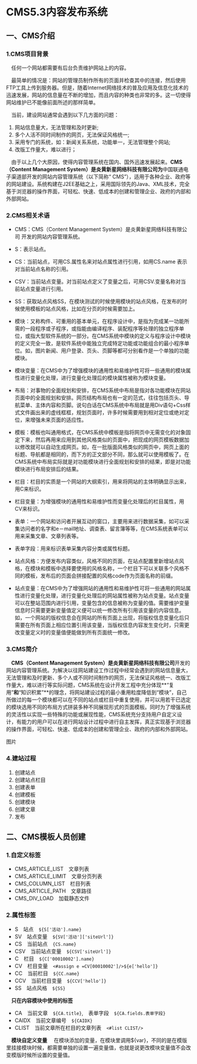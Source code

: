 # CMS5.3内容发布系统
## 一、CMS介绍
### 1.CMS项目背景
&emsp;任何一个网站都需要有后台负责维护网站上的内容。

&emsp;最简单的情况是：网站的管理员制作所有的页面并检查其中的连接，然后使用FTP工具上传到服务器。但是，随着Internet网络技术的普及应用及信息化技术的迅速发展，网站的信息量在不断的增加，而且内容的种类也非常的多。这一切使得网站维护已不能像前面所述的那样简单。

&emsp;当前，建设网站通常会遇到以下几方面的问题：
1. 网站信息量大，无法管理和及时更新;
2. 多个人活不同时间制作的网页，无法保证风格统一;
3. 采用专门的系统，如：新闻关系系统，功能单一，无法管理整个网站;
4. 改版工作量大，难以进行；

&emsp;由于以上几个大原因，使得内容管理系统在国内、国外迅速发展起来。**CMS（Content Management System）**是**炎黄新星网络科技有限公司为**中国联通电子渠道部开发的网站内容管理系统（以下简称“ CMS”），适用于各种企业、政府等的网站建设。系统构建在J2EE基础之上，采用国际领先的Java、XML技术，完全基于浏览器的操作界面，可轻松、快速、低成本的创建和管理企业、政府的内部和外部网站。


### 2.CMS相关术语
* CMS：CMS（Content Management System）是炎黄新星网络科技有限公司 开发的网站内容管理系统。

* S：表示站点。

* CS：当前站点，可用CS.属性名来对站点属性进行引用，如用CS.name 表示对当前站点名称的引用。

* CSV：当前站点变量。对当前站点定义了变量之后，可用CSV.变量名称对当前站点变量进行引用。

* SS：获取站点风格SS，在模块测试的时候使用模块的站点风格，在发布的时候使用模板的站点风格，比如在分页的时候需要加上。

* 模块：又称构件、可重用的基本单元，在程序设计中，是指为完成某一功能所需的一段程序或子程序，或指能由编译程序、装配程序等处理的独立程序单位，或指大型软件系统的一部分。在CMS系统中模块的定义与程序设计中模块的定义完全一致，是软件系统中能独立完成特定功能或功能组合的最小程序单位。如，图片新闻、用户登录、页头、页脚等都可分别看作是一个单独的功能模块。

* 模块变量：在CMS中为了增强模块的通用性和易维护性可将一些通用的模块属性进行变量化处理，进行变量化处理后的模块属性被称为模块变量。

* 布局：对事物的全面规划和安排，在CMS系统中布局是指对各功能模块在网站页面中的全面规划和安排。网页结构布局也有一定的范式，往往包括页头、导航菜单、主体内容和页脚。说句白话在CMS系统中布局就是用Div语句+Css样式文件画出来的虚线框框，规划页面时，许多时候需要用到相对定位或绝对定位，来增强未来页面的适应性。

* 模板：模板也叫通用格式，在CMS系统中模板是指将网页中无需变化的对象固定下来，然后再用来应用到其他风格类似的页面中，把现成的网页模板数据加以修改就可以自动生成网页。如，在一批版面风格类似的网页中，网页上面的标题、导航都是相同的，而下方的正文部分不同，那么就可以使用模板了。在CMS系统中布局实际就是对功能模块进行全面规划和安排的结果，即是对功能模块进行布局安排后的结果。

* 栏目：栏目的实质是一个网站的大纲索引，用来将网站的主体明确显示出来，用C来标识。

* 栏目变量：为增强模块的通用性和易维护性而变量化处理后的栏目属性，用CV来标识。

* 表单：一个网站和访问者开展互动的窗口，主要用来进行数据采集，如可以采集访问者的名字和e－mail地址、调查表、留言簿等等，在CMS系统表单可以用来采集文章、文章列表等。

* 表单字段：用来标识表单采集内容分类或属性标题。

* 站点风格：方便发布内容类似，风格不同的页面，在站点配置里新增站点风格，在模块和模板中选择要使用的风格名称，一个栏目下可以关联多个风格不同的模板，发布后的页面会拼接配置的风格code作为页面名称的前缀。

* 站点变量：在CMS中为了增强网站的通用性和易维护性可将一些通用的网站属性进行变量化处理，进行变量化处理后的网站属性被称为站点变量。站点变量可以在整站范围内进行引用，变量包含的信息被称为变量的值。需要维护变量信息时只需要更新变量值定义便可以统一修改所有引用该变量的内容信息。如，一个网站的版权信息会在网站的所有页面上出现，将版权信息变量化后只需要在所有页面上相应位置引用该变量，当版权信息内容发生变化时，只需更改变量定义时的变量值便能做到所有页面统一修改。


### 3.CMS简介
&emsp;**CMS（Content Management System）**是**炎黄新星网络科技有限公司**开发的网站内容管理系统。为解决以往网站建设工作过程中经常会遇到的网站信息量大，无法管理和及时更新、多个人或不同时间制作的网页，无法保证风格统一、改版工作量大，难以进行等实际问题，CMS系统在设计开发工程中充分体现**“复用”**和**“知识积累”**的理念，将网站建设过程的最小重用粒度降低到“模块”，自己所做过的每一个模块都可以在不同的站点或栏目中重复使用，并可以用若干已选定的模块选用不同的布局方式拼装多种不同展现形式的页面模板。同时为了增强系统的灵活性以实现一些特殊的功能或展现性能，CMS系统充分支持用户自定义设计，有能力的用户可以在进行网站设计过程中进行自主发挥，真正实现基于浏览器的操作界面，可轻松、快速、低成本的创建和管理企业、政府的内部和外部网站。

图片

### 4.建站过程
1. 创建站点
2. 创建站点栏目
3. 创建表单
4. 创建模板
5. 创建模块
6. 创建文章
7. 发布


## 二、CMS模板人员创建
### 1.自定义标签
* CMS_ARTICLE_LIST&emsp;文章列表
* CMS_ARTICLE_LIMIT&emsp;文章分页列表
* CMS_COLUMN_LIST&emsp;栏目列表
* CMS_ARTICLE_PATH&emsp;文章路径
* CMS_DIV_LOAD&emsp;加载静态文件
### 2.属性标签
* S&emsp;站点&emsp;```${S['活动'].name}```
* SV&emsp;站点变量&emsp;```${SV['活动']['siteUrl']}```
* CS&emsp;当前站点&emsp;```{CS.name}```
* CSV&emsp;当前站点变量&emsp;```${CSV['siteUrl']}```
* C&emsp;栏目&emsp;```${C['00010002'].name}```
* CV&emsp;栏目变量&emsp;```<#assign e =CV[00010002']/>${e['hello']}```
* CC&emsp;当前栏目&emsp;```${CC.name}```
* CCV&emsp;当前栏目变量&emsp;```${CCV['hello']}```
* SS&emsp;站点风格&emsp;```${SS}```

&emsp;**只在内容模块中使用的标签**
* CA&emsp;当前文章&emsp;```${CA.title}```,&emsp;表单字段&emsp;```${CA.fields.表单字段}```
* CAIDX&emsp;当前文章编号&emsp;```${CAIDX}```
* CLIST&emsp;当前文章所在栏目的文章列表&emsp;```<#list CLIST/>```

&emsp;**模块自定义变量**
&emsp;在模块添加的变量，在模块里调用${var}，不同的是在模版里挂接模块时候，都需要单独的设置一遍变量值，也就是说更改模块变量值不会改变模版时候所设置的变量值。



